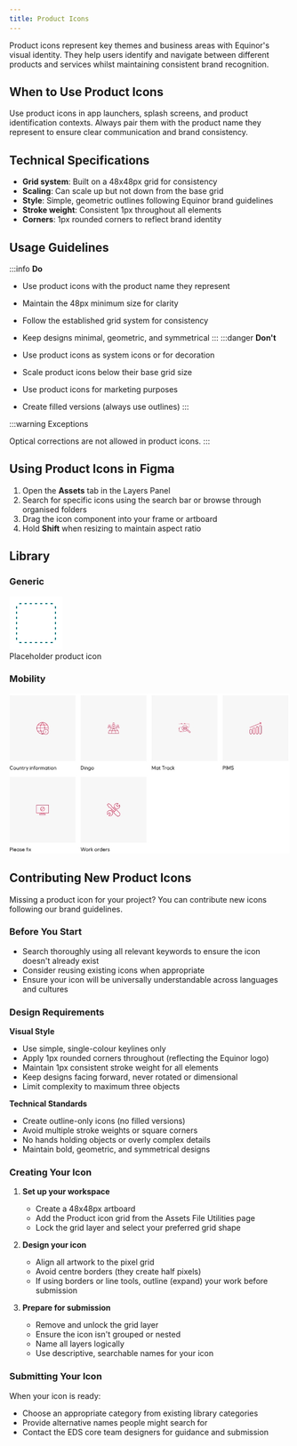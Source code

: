 ```yaml
---
title: Product Icons
---
```


Product icons represent key themes and business areas with Equinor's visual identity. They help users identify and navigate between different products and services whilst maintaining consistent brand recognition.

## When to Use Product Icons

Use product icons in app launchers, splash screens, and product identification contexts. Always pair them with the product name they represent to ensure clear communication and brand consistency.

## Technical Specifications

- **Grid system**: Built on a 48x48px grid for consistency
- **Scaling**: Can scale up but not down from the base grid
- **Style**: Simple, geometric outlines following Equinor brand guidelines
- **Stroke weight**: Consistent 1px throughout all elements
- **Corners**: 1px rounded corners to reflect brand identity

## Usage Guidelines

:::info **Do**

- Use product icons with the product name they represent
- Maintain the 48px minimum size for clarity
- Follow the established grid system for consistency
- Keep designs minimal, geometric, and symmetrical
:::
:::danger **Don't**

- Use product icons as system icons or for decoration
- Scale product icons below their base grid size
- Use product icons for marketing purposes
- Create filled versions (always use outlines)
:::

:::warning Exceptions

Optical corrections are not allowed in product icons.
:::
## Using Product Icons in Figma

1. Open the **Assets** tab in the Layers Panel
2. Search for specific icons using the search bar or browse through organised folders
3. Drag the icon component into your frame or artboard
4. Hold **Shift** when resizing to maintain aspect ratio

## Library

### Generic

![prod icon](genicon.png)  
Placeholder product icon

### Mobility

![mobility icons](mobility.jpeg)

## Contributing New Product Icons

Missing a product icon for your project? You can contribute new icons following our brand guidelines.

### Before You Start

- Search thoroughly using all relevant keywords to ensure the icon doesn't already exist
- Consider reusing existing icons when appropriate
- Ensure your icon will be universally understandable across languages and cultures

### Design Requirements

**Visual Style**

- Use simple, single-colour keylines only
- Apply 1px rounded corners throughout (reflecting the Equinor logo)
- Maintain 1px consistent stroke weight for all elements
- Keep designs facing forward, never rotated or dimensional
- Limit complexity to maximum three objects

**Technical Standards**

- Create outline-only icons (no filled versions)
- Avoid multiple stroke weights or square corners
- No hands holding objects or overly complex details
- Maintain bold, geometric, and symmetrical designs

### Creating Your Icon

1. **Set up your workspace**
   - Create a 48x48px artboard
   - Add the Product icon grid from the Assets File Utilities page
   - Lock the grid layer and select your preferred grid shape

2. **Design your icon**
   - Align all artwork to the pixel grid
   - Avoid centre borders (they create half pixels)
   - If using borders or line tools, outline (expand) your work before submission

3. **Prepare for submission**
   - Remove and unlock the grid layer
   - Ensure the icon isn't grouped or nested
   - Name all layers logically
   - Use descriptive, searchable names for your icon

### Submitting Your Icon

When your icon is ready:

- Choose an appropriate category from existing library categories
- Provide alternative names people might search for
- Contact the EDS core team designers for guidance and submission